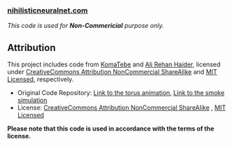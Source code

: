 ### [nihilisticneuralnet.com](nihilisticneuralnet.com)
*This code is used for **Non-Commericial** purpose only.* 
## Attribution

This project includes code from [KomaTebe](https://openprocessing.org/user/281256) and [Ali Rehan Haider](https://codepen.io/Irehan), licensed under [CreativeCommons Attribution NonCommercial ShareAlike](https://creativecommons.org/licenses/by-nc-sa/3.0) and [MIT Licensed](https://opensource.org/license/mit/), respectively.

- Original Code Repository: [Link to the torus animation](https://openprocessing.org/sketch/1516079), 
                            [Link to the smoke simulation](https://codepen.io/Irehan/pen/YgyozL)
- License: [CreativeCommons Attribution NonCommercial ShareAlike](https://creativecommons.org/licenses/by-nc-sa/3.0) , 
            [MIT Licensed](https://opensource.org/license/mit/)

**Please note that this code is used in accordance with the terms of the license.**

